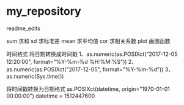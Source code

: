 # my_repository
readme_edits

sum  求和
sd   求标准差
mean 求平均值
cor  求相关系数
plot 画图函数


时间格式
将日期转换成时间戳
1、as.numeric(as.POSIXct("2017-12-05 12:20:00", format="%Y-%m-%d %H:%M:%S"))
2、as.numeric(as.POSIXct("2017-12-05", format="%Y-%m-%d"))
3、as.numeric(Sys.time())

将时间戳转换为日期格式
as.POSIXct(datetime, origin="1970-01-01 00:00:00")
datetime = 1512447600
